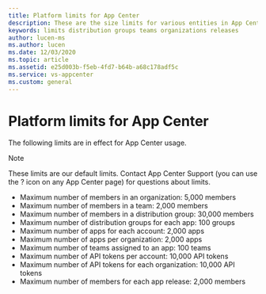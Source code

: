 ```yaml
---
title: Platform limits for App Center
description: These are the size limits for various entities in App Center.
keywords: limits distribution groups teams organizations releases
author: lucen-ms
ms.author: lucen
ms.date: 12/03/2020
ms.topic: article
ms.assetid: e25d003b-f5eb-4fd7-b64b-a68c178adf5c
ms.service: vs-appcenter
ms.custom: general
---
```


# Platform limits for App Center

The following limits are in effect for App Center usage.

> [!NOTE]
> These limits are our default limits. Contact App Center Support (you can use the ? icon on any App Center page) for questions about limits.

- Maximum number of members in an organization: 5,000 members
- Maximum number of members in a team: 2,000 members
- Maximum number of members in a distribution group: 30,000 members
- Maximum number of distribution groups for each app: 100 groups
- Maximum number of apps for each account: 2,000 apps
- Maximum number of apps per organization: 2,000 apps
- Maximum number of teams assigned to an app: 100 teams
- Maximum number of API tokens per account: 10,000 API tokens
- Maximum number of API tokens for each organization: 10,000 API tokens
- Maximum number of members for each app release: 2,000 members
